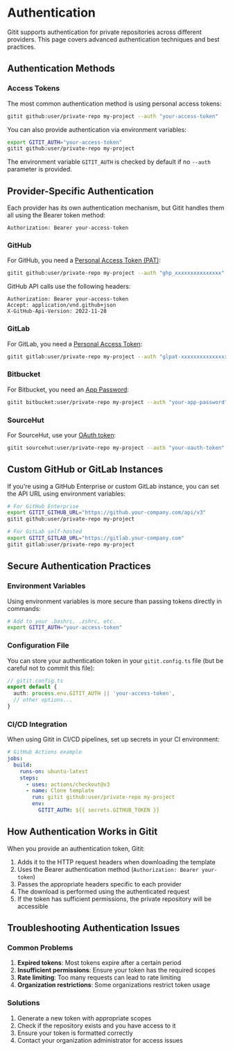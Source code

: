 # Authentication

Gitit supports authentication for private repositories across different providers. This page covers advanced authentication techniques and best practices.

## Authentication Methods

### Access Tokens

The most common authentication method is using personal access tokens:

```bash
gitit github:user/private-repo my-project --auth "your-access-token"
```

You can also provide authentication via environment variables:

```bash
export GITIT_AUTH="your-access-token"
gitit github:user/private-repo my-project
```

The environment variable `GITIT_AUTH` is checked by default if no `--auth` parameter is provided.

## Provider-Specific Authentication

Each provider has its own authentication mechanism, but Gitit handles them all using the Bearer token method:

```
Authorization: Bearer your-access-token
```

### GitHub

For GitHub, you need a [Personal Access Token (PAT)](https://github.com/settings/tokens):

```bash
gitit github:user/private-repo my-project --auth "ghp_xxxxxxxxxxxxxxx"
```

GitHub API calls use the following headers:

```
Authorization: Bearer your-access-token
Accept: application/vnd.github+json
X-GitHub-Api-Version: 2022-11-28
```

### GitLab

For GitLab, you need a [Personal Access Token](https://gitlab.com/-/profile/personal_access_tokens):

```bash
gitit gitlab:user/private-repo my-project --auth "glpat-xxxxxxxxxxxxxxx"
```

### Bitbucket

For Bitbucket, you need an [App Password](https://bitbucket.org/account/settings/app-passwords/):

```bash
gitit bitbucket:user/private-repo my-project --auth "your-app-password"
```

### SourceHut

For SourceHut, use your [OAuth token](https://meta.sr.ht/oauth):

```bash
gitit sourcehut:user/private-repo my-project --auth "your-oauth-token"
```

## Custom GitHub or GitLab Instances

If you're using a GitHub Enterprise or custom GitLab instance, you can set the API URL using environment variables:

```bash
# For GitHub Enterprise
export GITIT_GITHUB_URL="https://github.your-company.com/api/v3"
gitit github:user/private-repo my-project

# For GitLab self-hosted
export GITIT_GITLAB_URL="https://gitlab.your-company.com"
gitit gitlab:user/private-repo my-project
```

## Secure Authentication Practices

### Environment Variables

Using environment variables is more secure than passing tokens directly in commands:

```bash
# Add to your .bashrc, .zshrc, etc.
export GITIT_AUTH="your-access-token"
```

### Configuration File

You can store your authentication token in your `gitit.config.ts` file (but be careful not to commit this file):

```typescript
// gitit.config.ts
export default {
  auth: process.env.GITIT_AUTH || 'your-access-token',
  // other options...
}
```

### CI/CD Integration

When using Gitit in CI/CD pipelines, set up secrets in your CI environment:

```yaml
# GitHub Actions example
jobs:
  build:
    runs-on: ubuntu-latest
    steps:
      - uses: actions/checkout@v3
      - name: Clone template
        run: gitit github:user/private-repo my-project
        env:
          GITIT_AUTH: ${{ secrets.GITHUB_TOKEN }}
```

## How Authentication Works in Gitit

When you provide an authentication token, Gitit:

1. Adds it to the HTTP request headers when downloading the template
2. Uses the Bearer authentication method (`Authorization: Bearer your-token`)
3. Passes the appropriate headers specific to each provider
4. The download is performed using the authenticated request
5. If the token has sufficient permissions, the private repository will be accessible

## Troubleshooting Authentication Issues

### Common Problems

1. **Expired tokens**: Most tokens expire after a certain period
2. **Insufficient permissions**: Ensure your token has the required scopes
3. **Rate limiting**: Too many requests can lead to rate limiting
4. **Organization restrictions**: Some organizations restrict token usage

### Solutions

1. Generate a new token with appropriate scopes
2. Check if the repository exists and you have access to it
3. Ensure your token is formatted correctly
4. Contact your organization administrator for access issues
